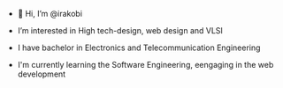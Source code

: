 - 👋 Hi, I’m @irakobi

-  I’m interested in High tech-design, web design and VLSI
-  I have bachelor in Electronics and Telecommunication Engineering
-  I'm currently learning the Software Engineering, eengaging in the web development


<!---
irakobi/irakobi is a ✨ special ✨ repository because its `README.md` (this file) appears on your GitHub profile.
You can click the Preview link to take a look at your changes.
--->
